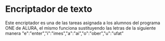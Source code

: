 # Encriptador de texto
Este encriptador es una de las tareas asignada a los alumnos del programa ONE de ALURA, el mismo funciona sustituyendo las letras de la siguiente manera "e":"enter","i":"imes","a":"ai","o":"ober","u":"ufat"
